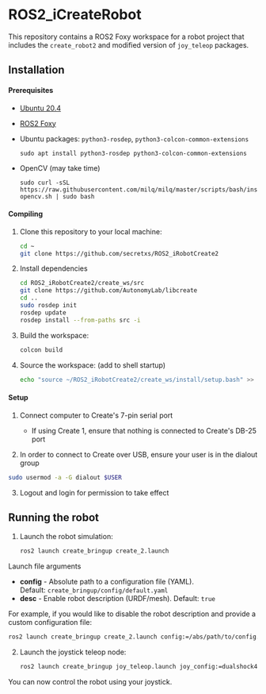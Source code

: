 # ROS2_iCreateRobot
This repository contains a ROS2 Foxy workspace for a robot project that includes the `create_robot2` and  modified version of `joy_teleop` packages.

## Installation

#### Prerequisites
- [Ubuntu 20.4](https://www.releases.ubuntu.com/focal/)
- [ROS2 Foxy](https://docs.ros.org/en/foxy/Installation/Ubuntu-Install-Debians.html)
- Ubuntu packages: `python3-rosdep`, `python3-colcon-common-extensions`
  
  ```
  sudo apt install python3-rosdep python3-colcon-common-extensions
  ```
- OpenCV (may take time)
  ```
  sudo curl -sSL https://raw.githubusercontent.com/milq/milq/master/scripts/bash/install-opencv.sh | sudo bash
  ```
  
#### Compiling
1. Clone this repository to your local machine:
   ``` bash
   cd ~
   git clone https://github.com/secretxs/ROS2_iRobotCreate2
   ```
2. Install dependencies
   ``` bash
   cd ROS2_iRobotCreate2/create_ws/src
   git clone https://github.com/AutonomyLab/libcreate
   cd ..
   sudo rosdep init
   rosdep update
   rosdep install --from-paths src -i
   ```
3. Build the workspace:
   ``` bash
   colcon build
   ```
4. Source the workspace: (add to shell startup)
   ``` bash
   echo "source ~/ROS2_iRobotCreate2/create_ws/install/setup.bash" >> ~/.bashrc
   ```
 

#### Setup

1. Connect computer to Create's 7-pin serial port
	- If using Create 1, ensure that nothing is connected to Create's DB-25 port

2. In order to connect to Create over USB, ensure your user is in the dialout group
``` bash
sudo usermod -a -G dialout $USER
```
3.  Logout and login for permission to take effect



## Running the robot
1. Launch the robot simulation:
   ``` bash
   ros2 launch create_bringup create_2.launch
   ```

Launch file arguments
   -   **config** - Absolute path to a configuration file (YAML). Default: `create_bringup/config/default.yaml`
   -   **desc** - Enable robot description (URDF/mesh). Default: `true`

For example, if you would like to disable the robot description and provide a custom configuration file:
``` bash
ros2 launch create_bringup create_2.launch config:=/abs/path/to/config.yaml desc:=false
```


2. Launch the joystick teleop node:
   
   ``` bash
   ros2 launch create_bringup joy_teleop.launch joy_config:=dualshock4
   ```

You can now control the robot using your joystick. 

